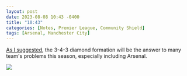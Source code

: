 ```yaml
---
layout: post
date: 2023-08-08 10:43 -0400
title: "10:43"
categories: [Notes, Premier League, Community Shield]
tags: [Arsenal, Manchester City]
---
```


[As I suggested](https://tacticsjournal.com/2023/07/06/the-switch-from-box-to-diamond-next-season/), the 3-4-3 diamond formation will be the answer to many team's problems this season, especially including Arsenal.

![](https://i.imgur.com/27JOeCp.jpg)



